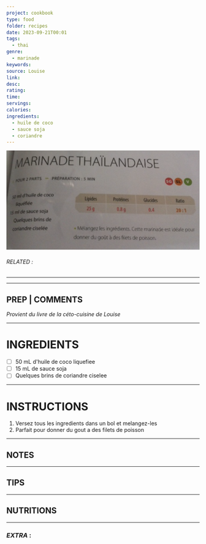 ```yaml
---
project: cookbook
type: food
folder: recipes
date: 2023-09-21T00:01
tags:
  - thai
genre:
  - marinade
keywords: 
source: Louise
link: 
desc: 
rating: 
time: 
servings: 
calories: 
ingredients:
  - huile de coco
  - sauce soja
  - coriandre
---
```


![IMAGE](image_283.png)

###### *RELATED* : 
---


---
## PREP | COMMENTS

_Provient du livre de la céto-cuisine de Louise_

---
# INGREDIENTS

- [ ] 50 mL d'huile de coco liquefiee
- [ ] 15 mL de sauce soja
- [ ] Quelques brins de coriandre ciselee

---
# INSTRUCTIONS

1. Versez tous les ingredients dans un bol et melangez-les
2. Parfait pour donner du gout a des filets de poisson

---
## NOTES



---
## TIPS



---
## NUTRITIONS



---
### *EXTRA* :




